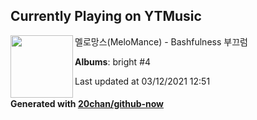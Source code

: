 ## Currently Playing on YTMusic

[<img align="left" width="100" src="https://lh3.googleusercontent.com/9S7vF4yYKyhybSmEOsUlGIBJFQFADQizgjATEkBbKSR6ljdaOxXvQs_ZGraFDnsVwaL52yHgUv2JwQCYAg">](https://music.youtube.com/watch?v=OO7LhlPcbBQ)

멜로망스(MeloMance) - Bashfulness 부끄럼

**Albums**: bright #4

Last updated at 03/12/2021 12:51

#### Generated with [20chan/github-now](https://github.com/20chan/github-now)


<!--
**20chan/20chan** is a ✨ _special_ ✨ repository because its `README.md` (this file) appears on your GitHub profile.

Here are some ideas to get you started:

- 🔭 I’m currently working on ...
- 🌱 I’m currently learning ...
- 👯 I’m looking to collaborate on ...
- 🤔 I’m looking for help with ...
- 💬 Ask me about ...
- 📫 How to reach me: ...
- 😄 Pronouns: ...
- ⚡ Fun fact: ...
-->
